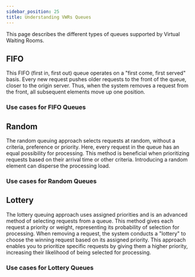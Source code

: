 ```yaml
---
sidebar_position: 25
title: Understanding VWRs Queues
---
```


This page describes the different types of queues supported by Virtual Waiting Rooms.

## FIFO

This FIFO (first in, first out) queue operates on a "first come, first served" basis. Every new request pushes older requests to the front of the queue, closer to the origin server. Thus, when the system removes a request from the front, all subsequent elements move up one position.

### Use cases for FIFO Queues

## Random

The random queuing approach selects requests at random, without a criteria, preference or priority. Here, every request in the queue has an equal possibility for processing. This method is beneficial when prioritizing requests based on their arrival time or other criteria. Introducing a random element can disperse the processing load.

### Use cases for Random Queues

## Lottery

The lottery queuing approach uses assigned priorities and is an advanced method of selecting requests from a queue. This method gives each request a priority or weight, representing its probability of selection for processing. When removing a request, the system conducts a "lottery" to choose the winning request based on its assigned priority. This approach enables you to prioritize specific requests by giving them a higher priority, increasing their likelihood of being selected for processing.

### Use cases for Lottery Queues
